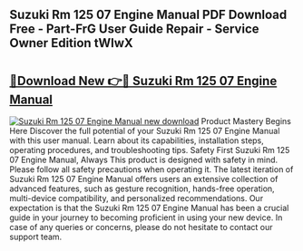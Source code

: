 ## Suzuki Rm 125 07 Engine Manual PDF Download Free - Part-FrG User Guide Repair - Service Owner Edition tWIwX

# <h2><a href="http://bc89328.oget.top/?id=Suzuki+Rm+125+07+Engine+Manual">🔗Download New 👉🔴 Suzuki Rm 125 07 Engine Manual</a></h2>

[![Suzuki Rm 125 07 Engine Manual new download](https://i.imgur.com/5g1atiW.png)](http://bc89328.oget.top/?id=Suzuki+Rm+125+07+Engine+Manual)
Product Mastery Begins Here Discover the full potential of your Suzuki Rm 125 07 Engine Manual with this user manual. Learn about its capabilities, installation steps, operating procedures, and troubleshooting tips. Safety First Suzuki Rm 125 07 Engine Manual, Always This product is designed with safety in mind. Please follow all safety precautions when operating it. The latest iteration of Suzuki Rm 125 07 Engine Manual offers users an extensive collection of advanced features, such as gesture recognition, hands-free operation, multi-device compatibility, and personalized recommendations. Our expectation is that the Suzuki Rm 125 07 Engine Manual has been a crucial guide in your journey to becoming proficient in using your new device. In case of any queries or concerns, please do not hesitate to contact our support team.
